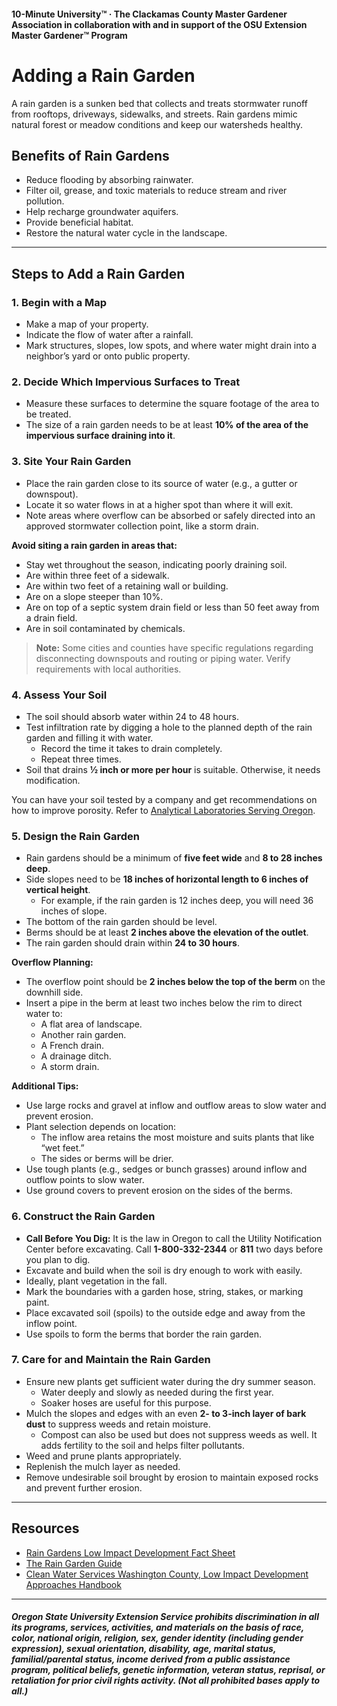 #### 10-Minute University™ · The Clackamas County Master Gardener Association in collaboration with and in support of the OSU Extension Master Gardener™ Program

# Adding a Rain Garden

A rain garden is a sunken bed that collects and treats stormwater runoff from rooftops, driveways, sidewalks, and streets. Rain gardens mimic natural forest or meadow conditions and keep our watersheds healthy.

## Benefits of Rain Gardens

- Reduce flooding by absorbing rainwater.
- Filter oil, grease, and toxic materials to reduce stream and river pollution.
- Help recharge groundwater aquifers.
- Provide beneficial habitat.
- Restore the natural water cycle in the landscape.

---

## Steps to Add a Rain Garden

### 1. Begin with a Map

- Make a map of your property.
- Indicate the flow of water after a rainfall.
- Mark structures, slopes, low spots, and where water might drain into a neighbor’s yard or onto public property.

### 2. Decide Which Impervious Surfaces to Treat

- Measure these surfaces to determine the square footage of the area to be treated.
- The size of a rain garden needs to be at least **10% of the area of the impervious surface draining into it**.

### 3. Site Your Rain Garden

- Place the rain garden close to its source of water (e.g., a gutter or downspout).
- Locate it so water flows in at a higher spot than where it will exit.
- Note areas where overflow can be absorbed or safely directed into an approved stormwater collection point, like a storm drain.

**Avoid siting a rain garden in areas that:**

- Stay wet throughout the season, indicating poorly draining soil.
- Are within three feet of a sidewalk.
- Are within two feet of a retaining wall or building.
- Are on a slope steeper than 10%.
- Are on top of a septic system drain field or less than 50 feet away from a drain field.
- Are in soil contaminated by chemicals.

> **Note:** Some cities and counties have specific regulations regarding disconnecting downspouts and routing or piping water. Verify requirements with local authorities.

### 4. Assess Your Soil

- The soil should absorb water within 24 to 48 hours.
- Test infiltration rate by digging a hole to the planned depth of the rain garden and filling it with water.
  - Record the time it takes to drain completely.
  - Repeat three times.
- Soil that drains **½ inch or more per hour** is suitable. Otherwise, it needs modification.

You can have your soil tested by a company and get recommendations on how to improve porosity. Refer to [Analytical Laboratories Serving Oregon](https://catalog.extension.oregonstate.edu/sites/catalog/files/project/pdf/em8677.pdf).

### 5. Design the Rain Garden

- Rain gardens should be a minimum of **five feet wide** and **8 to 28 inches deep**.
- Side slopes need to be **18 inches of horizontal length to 6 inches of vertical height**.
  - For example, if the rain garden is 12 inches deep, you will need 36 inches of slope.
- The bottom of the rain garden should be level.
- Berms should be at least **2 inches above the elevation of the outlet**.
- The rain garden should drain within **24 to 30 hours**.

**Overflow Planning:**

- The overflow point should be **2 inches below the top of the berm** on the downhill side.
- Insert a pipe in the berm at least two inches below the rim to direct water to:
  - A flat area of landscape.
  - Another rain garden.
  - A French drain.
  - A drainage ditch.
  - A storm drain.

**Additional Tips:**

- Use large rocks and gravel at inflow and outflow areas to slow water and prevent erosion.
- Plant selection depends on location:
  - The inflow area retains the most moisture and suits plants that like “wet feet.”
  - The sides or berms will be drier.
- Use tough plants (e.g., sedges or bunch grasses) around inflow and outflow points to slow water.
- Use ground covers to prevent erosion on the sides of the berms.

### 6. Construct the Rain Garden

- **Call Before You Dig:** It is the law in Oregon to call the Utility Notification Center before excavating. Call **1-800-332-2344** or **811** two days before you plan to dig.
- Excavate and build when the soil is dry enough to work with easily.
- Ideally, plant vegetation in the fall.
- Mark the boundaries with a garden hose, string, stakes, or marking paint.
- Place excavated soil (spoils) to the outside edge and away from the inflow point.
- Use spoils to form the berms that border the rain garden.

### 7. Care for and Maintain the Rain Garden

- Ensure new plants get sufficient water during the dry summer season.
  - Water deeply and slowly as needed during the first year.
  - Soaker hoses are useful for this purpose.
- Mulch the slopes and edges with an even **2- to 3-inch layer of bark dust** to suppress weeds and retain moisture.
  - Compost can also be used but does not suppress weeds as well. It adds fertility to the soil and helps filter pollutants.
- Weed and prune plants appropriately.
- Replenish the mulch layer as needed.
- Remove undesirable soil brought by erosion to maintain exposed rocks and prevent further erosion.

---

## Resources

- [Rain Gardens Low Impact Development Fact Sheet](https://catalog.extension.oregonstate.edu/sites/catalog/files/project/pdf/em9207.pdf)
- [The Rain Garden Guide](https://seagrant.oregonstate.edu/sgpubs/oregon-rain-garden-guide)
- [Clean Water Services Washington County, Low Impact Development Approaches Handbook](https://cleanwaterservices.org/development/dnc/lida/)

---

##### Oregon State University Extension Service prohibits discrimination in all its programs, services, activities, and materials on the basis of race, color, national origin, religion, sex, gender identity (including gender expression), sexual orientation, disability, age, marital status, familial/parental status, income derived from a public assistance program, political beliefs, genetic information, veteran status, reprisal, or retaliation for prior civil rights activity. (Not all prohibited bases apply to all.)